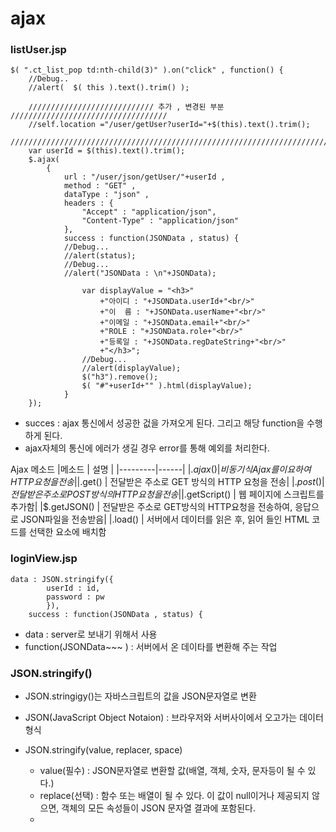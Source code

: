 # ajax
### listUser.jsp
```
$( ".ct_list_pop td:nth-child(3)" ).on("click" , function() {
	//Debug..
	//alert(  $( this ).text().trim() );
	
	//////////////////////////// 추가 , 변경된 부분 ///////////////////////////////////
	//self.location ="/user/getUser?userId="+$(this).text().trim();
	////////////////////////////////////////////////////////////////////////////////////////////
	var userId = $(this).text().trim();
	$.ajax( 
		{
			url : "/user/json/getUser/"+userId ,
			method : "GET" ,
			dataType : "json" ,
			headers : {
				"Accept" : "application/json",
				"Content-Type" : "application/json"
			},
			success : function(JSONData , status) {
			//Debug...
			//alert(status);
			//Debug...
			//alert("JSONData : \n"+JSONData);
			
				var displayValue = "<h3>"
					+"아이디 : "+JSONData.userId+"<br/>"
					+"이  름 : "+JSONData.userName+"<br/>"
					+"이메일 : "+JSONData.email+"<br/>"
					+"ROLE : "+JSONData.role+"<br/>"
					+"등록일 : "+JSONData.regDateString+"<br/>"
					+"</h3>";
				//Debug...									
				//alert(displayValue);
				$("h3").remove();
				$( "#"+userId+"" ).html(displayValue);
			}
	});
```
- succes : ajax 통신에서 성공한 겂을 가져오게 된다. 그리고 해당 function을 수행하게 된다.
- ajax자체의 통신에 에러가 생길 경우 error를 통해 예외를 처리한다.

Ajax 메소드
|메소드 | 설명 |
|---------|------|
|$.ajax() | 비동기식 Ajax를 이요하여 HTTP요청을 전송|
|$.get() | 전달받은 주소로 GET 방식의 HTTP 요청을 전송|
|$.post() | 전달받은 주소로 POST 방식의 HTTP요청을 전송|
|$.getScript() | 웹 페이지에 스크립트를 추가함|
|$.getJSON() | 전달받은 주소로 GET방식의 HTTP요청을 전송하여, 응답으로 JSON파일을 전송받음|
|.load() | 서버에서 데이터를 읽은 후, 읽어 들인 HTML 코드를 선택한 요소에 배치함

### loginView.jsp
```
data : JSON.stringify({
		userId : id,
		password : pw
		}),
	success : function(JSONData , status) {
```
- data : server로 보내기 위해서 사용
- function(JSONData~~~ ) : 서버에서 온 데이타를 변환해 주는 작업

### JSON.stringify()
- JSON.stringigy()는 자바스크립트의 값을 JSON문자열로 변환
- JSON(JavaScript Object Notaion) : 브라우저와 서버사이에서 오고가는 데이터 형식

- JSON.stringify(value, replacer, space)
  - value(필수) : JSON문자열로 변환할 값(배열, 객체, 숫자, 문자등이 될 수 있다.)
  - replace(선택) : 함수 또는 배열이 될 수 있다. 이 값이 null이거나 제공되지 않으면, 객체의 모든 속성들이 JSON 문자열 결과에 포함된다.
  -  
